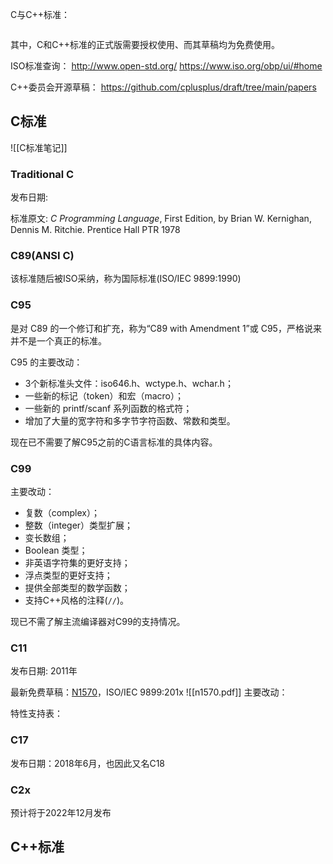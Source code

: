
C与C++标准：
```toc

```

其中，C和C++标准的正式版需要授权使用、而其草稿均为免费使用。

ISO标准查询：
http://www.open-std.org/
https://www.iso.org/obp/ui/#home

C++委员会开源草稿：
https://github.com/cplusplus/draft/tree/main/papers

## C标准

![[C标准笔记]]

### Traditional C

发布日期: 

标准原文:
    *C Programming Language*, First Edition, by Brian W. Kernighan, Dennis M. Ritchie. Prentice Hall PTR 1978


### C89(ANSI C)

该标准随后被ISO采纳，称为国际标准(ISO/IEC 9899:1990)

### C95

是对 C89 的一个修订和扩充，称为“C89 with Amendment 1”或 C95，严格说来并不是一个真正的标准。

C95 的主要改动：
- 3个新标准头文件：iso646.h、wctype.h、wchar.h；
- 一些新的标记（token）和宏（macro）；
- 一些新的 printf/scanf 系列函数的格式符；
- 增加了大量的宽字符和多字节字符函数、常数和类型。

现在已不需要了解C95之前的C语言标准的具体内容。

### C99

主要改动：
- 复数（complex）；
- 整数（integer）类型扩展；
- 变长数组；
- Boolean 类型；
- 非英语字符集的更好支持；
- 浮点类型的更好支持；
- 提供全部类型的数学函数；
- 支持C++风格的注释(`//`)。

现已不需了解主流编译器对C99的支持情况。

### C11

发布日期: 2011年

最新免费草稿：[N1570](http://www.open-std.org/jtc1/sc22/wg14/www/docs/n1570.pdf)，ISO/IEC 9899:201x
![[n1570.pdf]]
主要改动：

特性支持表：


### C17

发布日期：2018年6月，也因此又名C18



### C2x

预计将于2022年12月发布



## C++标准